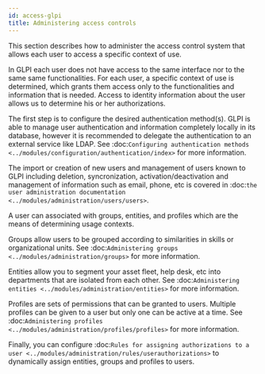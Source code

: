 ```yaml
---
id: access-glpi
title: Administering access controls
---
```


This section describes how to administer the access control system that allows each user to access a specific context of use.

In GLPI each user does not have access to the same interface nor to the same same functionalities.
For each user, a specific context of use is determined, which grants them access only to the functionalities and information that is needed.
Access to identity information about the user allows us to determine his or her authorizations.

The first step is to configure the desired authentication method(s).
GLPI is able to manage user authentication and information completely locally in its database, however it is recommended to delegate the authentication to an external service like LDAP.
See :doc:`Configuring authentication methods <../modules/configuration/authentication/index>` for more information.

The import or creation of new users and management of users known to GLPI including deletion, syncronization, activation/deactivation and management of information such as email, phone, etc is covered in :doc:`the user administration documentation <../modules/administration/users/users>`.

A user can associated with groups, entities, and profiles which are the means of determining usage contexts.

Groups allow users to be grouped according to similarities in skills or organizational units.
See :doc:`Administering groups <../modules/administration/groups>` for more information.


Entities allow you to segment your asset fleet, help desk, etc into departments that are isolated from each other.
See :doc:`Administering entities <../modules/administration/entities>` for more information.

Profiles are sets of permissions that can be granted to users. Multiple profiles can be given to a user but only one can be active at a time.
See :doc:`Administering profiles <../modules/administration/profiles/profiles>` for more information.

Finally, you can configure :doc:`Rules for assigning authorizations to a user <../modules/administration/rules/userauthorizations>` to dynamically assign entities, groups and profiles to users.
